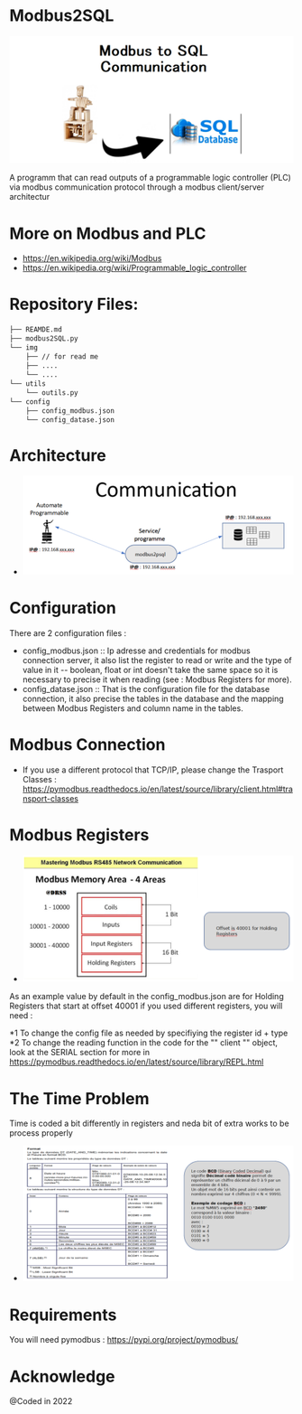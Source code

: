 # Modbus2SQL

![Résultats](https://github.com/Soren-Kierkegaard/Modbus2SQL/blob/main/img/modbus1.png)

A programm that can read outputs of a programmable logic controller (PLC) via modbus communication protocol through a modbus client/server architectur

# More on Modbus and PLC
* https://en.wikipedia.org/wiki/Modbus
* https://en.wikipedia.org/wiki/Programmable_logic_controller

# Repository Files:
```
├── REAMDE.md
├── modbus2SQL.py
└── img
    ├── // for read me
    ├── ....
    └── ....
└── utils
    └── outils.py
└── config
    ├── config_modbus.json
    └── config_datase.json
```

# Architecture

- ![Résultats](https://github.com/Soren-Kierkegaard/Modbus2SQL/blob/main/img/modbus4.png)

# Configuration

There are 2 configuration files :
  * config_modbus.json :: Ip adresse and credentials for modbus connection server, it also list the register to read or write and the type of value in it -- boolean, float or int doesn't take the same space so it is necessary to precise it when reading (see : Modbus Registers for more).
  * config_datase.json :: That is the configuration file for the database connection, it also precise the tables in the database and the mapping between Modbus Registers and column name in the tables.

# Modbus Connection

  * If you use a different protocol that TCP/IP, please change the Trasport Classes : https://pymodbus.readthedocs.io/en/latest/source/library/client.html#transport-classes 
# Modbus Registers

- ![Résultats](https://github.com/Soren-Kierkegaard/Modbus2SQL/blob/main/img/modbus2.png)

As an example value by default in the config_modbus.json are for Holding Registers that start at offset 40001
if you used different registers, you will need :

  *1 To change the config file as needed by specifiying the register id + type
  *2 To change the reading function in the code for the "" client "" object, look at the SERIAL section for more in https://pymodbus.readthedocs.io/en/latest/source/library/REPL.html

# The Time Problem

Time is coded a bit differently in registers and neda bit of extra works to be process properly

- ![Résultats](https://github.com/Soren-Kierkegaard/Modbus2SQL/blob/main/img/modbus3.png)

# Requirements

You will need pymodbus : https://pypi.org/project/pymodbus/

# Acknowledge

@Coded in 2022 
